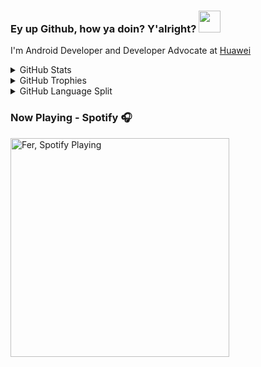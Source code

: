### Ey up Github, how ya doin? Y'alright? <img src="https://raw.githubusercontent.com/MartinHeinz/MartinHeinz/master/wave.gif" width="35px">

I'm Android Developer and Developer Advocate at [Huawei]


<details>
  <summary>GitHub Stats</summary>

![GitHub Stats Card]

</details>

<details>
  <summary>GitHub Trophies</summary>

![GitHub Trophies]

</details>

<details>
  <summary>GitHub Language Split</summary>

![github language split]

</details>


### Now Playing - Spotify 🎧
[<img src="https://spotify-github-profile.vercel.app/api/view?uid=21dvdjnqkc22qboggt27pbitq&cover_image=true&theme=novatorem" alt="Fer, Spotify Playing" width="350" />](https://github.com/kittinan/spotify-github-profile) 


[huawei]: https://www.huawei.com/uk/ 
[github stats card]: https://github-readme-stats.vercel.app/api?username=ferPrieto
[github trophies]: https://github-profile-trophy.vercel.app/?username=ferPrieto&column=4&margin-w=18&margin-h=15
[github language split]: https://ghui.vercel.app/pie.png?username=ferPrieto
